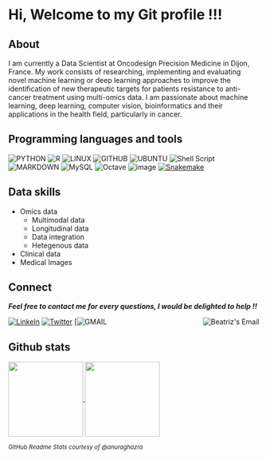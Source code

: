 # Hi, Welcome to my Git profile !!!

## About
I am currently a Data Scientist at Oncodesign Precision Medicine in Dijon, France. My work consists of researching, implementing and evaluating novel machine learning or deep learning approaches to improve the identification of new therapeutic targets for patients resistance to anti-cancer treatment using multi-omics data.
I am passionate about machine learning, deep learning, computer vision, bioinformatics and their applications in the health field, particularly in cancer. 

## Programming languages and tools
![PYTHON](https://img.shields.io/badge/Python-14354C?style=for-the-badge&logo=python&logoColor=white)
![R](https://img.shields.io/badge/R-276DC3?style=for-the-badge&logo=r&logoColor=white)
![LINUX](https://img.shields.io/badge/Linux-FCC624?style=for-the-badge&logo=linux&logoColor=white)
![GITHUB](https://img.shields.io/badge/github-%23121011.svg?style=for-the-badge&logo=github&logoColor=white)
![UBUNTU](https://img.shields.io/badge/Ubuntu-E95420?style=for-the-badge&logo=ubuntu&logoColor=white)
![Shell Script](https://img.shields.io/badge/shell_script-%23121011.svg?style=for-the-badge&logo=gnu-bash&logoColor=white)
![MARKDOWN](https://img.shields.io/badge/Markdown-000000?style=for-the-badge&logo=markdown&logoColor=white)
![MySQL](https://img.shields.io/badge/MySQL-00000F?style=for-the-badge&logo=mysql&logoColor=white)
![Octave](https://img.shields.io/badge/OCTAVE-darkblue?style=for-the-badge&logo=octave&logoColor=fcd683)
![image](https://user-images.githubusercontent.com/93058160/222747654-8a29430b-394c-4589-b888-da16002ab66c.png)
[![Snakemake](https://img.shields.io/badge/snakemake-≥5.6.0-brightgreen.svg?style=flat)](https://snakemake.readthedocs.io)


## Data skills 
+ Omics data 
  - Multimodal data
  - Longitudinal data
  - Data integration 
  - Hetegenous data 
+ Clinical data 
+ Medical Images 

## Connect 

***Feel free to contact me for every questions, I would be delighted to help !!***

[![LinkeIn](https://img.shields.io/badge/LinkedIn-0077B5?style=for-the-badge&logo=linkedin&logoColor=white)](https://www.linkedin.com/in/lamine-toure/)         [![Twitter](https://img.shields.io/badge/Twitter-1DA1F2?style=for-the-badge&logo=twitter&logoColor=white)](https://twitter.com/ltoure_officiel) [![GMAIL](https://img.shields.io/badge/-Gmail-c14438?style=flat-square&logo=Gmail&logoColor=white&link=mailto:laminetoure626@gmail.com)
<a href="mailto:bemakow@gmail.com">
  <img align="right" alt="Beatriz's Email" heigth="100px" src="https://img.shields.io/badge/-Gmail-c14438?style=flat-square&logo=Gmail&logoColor=white&link=mailto:laminetoure626@gmail.com"/>
</a>
## Github stats 

<a href="https://github.com/anuraghazra/github-readme-stats">
  <img align="center" height="150em" src="https://github-readme-stats.vercel.app/api?username=LamineTou&show_icons=true&theme=radical" />
</a>
<a href="https://github.com/anuraghazra/github-readme-stats">
  <img align="center" height="150em" src="https://github-readme-stats.vercel.app/api/top-langs/?username=LamineTou&layout=compact&theme=radical" />
</a>

<p><i><sub>GitHub Readme Stats courtesy of @anuraghazra</sub></i></p>

